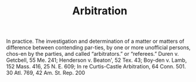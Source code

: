 ---
title: Arbitration
letter: A
permalink: "/definitions/bld-arbitration.html"
body: In practice. The investigation and determination of a matter or matters of difference
  between contending par-ties, by one or more unofficial persons, chos-en by the parties,
  and called “arbitrators.” or “referees.” Duren v. Getcbell, 55 Me. 241; Henderson
  v. Beaton', 52 Tex. 43; Boy-den v. Lamb, 152 Mass. 416, 25 N. E. 609; In re Curtis-Castle
  Arbitration, 64 Conn. 501. 30 Atl. 769, 42 Am. St. Rep. 200
published_at: '2018-07-07'
source: Black's Law Dictionary 2nd Ed (1910)
layout: post
---